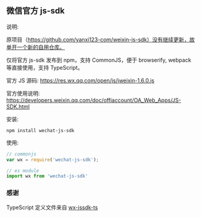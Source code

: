 微信官方 js-sdk
----

说明:

原项目（https://github.com/yanxi123-com/weixin-js-sdk）没有继续更新，故单开一个新的自用仓库。

仅将官方 js-sdk 发布到 npm，支持 CommonJS，便于 browserify, webpack 等直接使用，支持 TypeScript。


官方 JS 源码: https://res.wx.qq.com/open/js/jweixin-1.6.0.js

官方使用说明: https://developers.weixin.qq.com/doc/offiaccount/OA_Web_Apps/JS-SDK.html

安装:
```shell
npm install wechat-js-sdk
```

使用:
```javascript
// commonjs
var wx = require('wechat-js-sdk');

// es module
import wx from 'wechat-js-sdk'
```

### 感谢

TypeScript 定义文件来自 [wx-jssdk-ts](https://github.com/zhaoky/wx-jssdk-ts/blob/master/index.d.ts)
